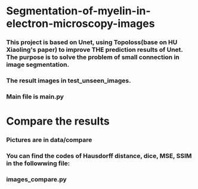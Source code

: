 # Segmentation-of-myelin-in-electron-microscopy-images
### This project is based on Unet, using Topoloss(base on HU Xiaoling's paper) to improve THE prediction results of Unet. The purpose is to solve the problem of small connection in image segmentation.

### The result images in test_unseen_images.
### Main file is main.py

# Compare the results
### Pictures are in data/compare
### You can find the codes of Hausdorff distance, dice, MSE, SSIM in the followwing file:
### images_compare.py

